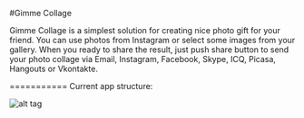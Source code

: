 #Gimme Collage

Gimme Collage is a simplest solution for creating nice photo gift for your friend. You can use photos from Instagram or select some images from your gallery. When you ready to share the result, just push share button to send your photo collage via Email, Instagram, Facebook, Skype, ICQ, Picasa, Hangouts or Vkontakte.

===========
Current app structure:

![alt tag](https://dl.dropboxusercontent.com/u/59969938/Images/gimme_collage_scheme.png)
